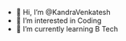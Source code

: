 - 👋 Hi, I’m @KandraVenkatesh
- 👀 I’m interested in Coding
- 🌱 I’m currently learning B Tech 


<!---
KandraVenkatesh/KandraVenkatesh is a ✨ special ✨ repository because its `README.md` (this file) appears on your GitHub profile.
You can click the Preview link to take a look at your changes.
--->
